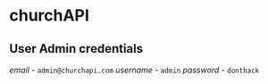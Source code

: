 # churchAPI

## User Admin credentials 
   *email* - `admin@churchapi.com` 
   *username* - `admin`
   *password* - `donthack`
                                       